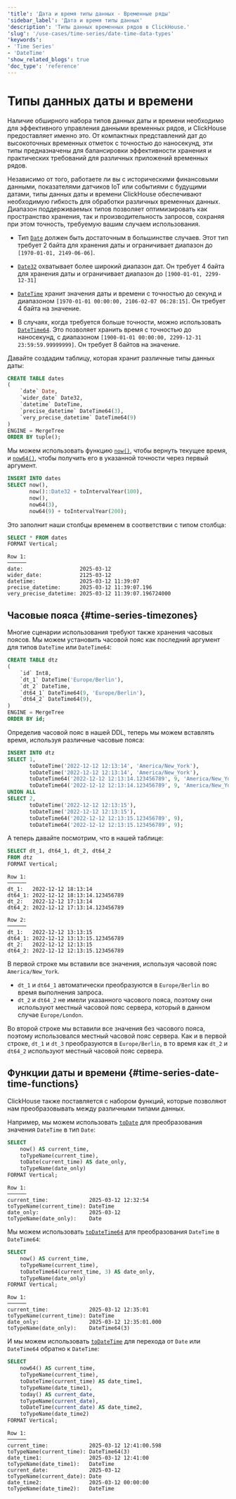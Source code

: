 ```yaml
---
'title': 'Дата и время типы данных - Временные ряды'
'sidebar_label': 'Дата и время типы данных'
'description': 'Типы данных временных рядов в ClickHouse.'
'slug': '/use-cases/time-series/date-time-data-types'
'keywords':
- 'Time Series'
- 'DateTime'
'show_related_blogs': true
'doc_type': 'reference'
---
```

# Типы данных даты и времени

Наличие обширного набора типов данных даты и времени необходимо для эффективного управления данными временных рядов, и ClickHouse предоставляет именно это. 
От компактных представлений дат до высокоточных временных отметок с точностью до наносекунд, эти типы предназначены для балансировки эффективности хранения и практических требований для различных приложений временных рядов.

Независимо от того, работаете ли вы с историческими финансовыми данными, показателями датчиков IoT или событиями с будущими датами, типы данных даты и времени ClickHouse обеспечивают необходимую гибкость для обработки различных временных данных. 
Диапазон поддерживаемых типов позволяет оптимизировать как пространство хранения, так и производительность запросов, сохраняя при этом точность, требуемую вашим случаем использования.

* Тип [`Date`](/sql-reference/data-types/date) должен быть достаточным в большинстве случаев. Этот тип требует 2 байта для хранения даты и ограничивает диапазон до `[1970-01-01, 2149-06-06]`.

* [`Date32`](/sql-reference/data-types/date32) охватывает более широкий диапазон дат. Он требует 4 байта для хранения даты и ограничивает диапазон до `[1900-01-01, 2299-12-31]`

* [`DateTime`](/sql-reference/data-types/datetime) хранит значения даты и времени с точностью до секунд и диапазоном `[1970-01-01 00:00:00, 2106-02-07 06:28:15]`. Он требует 4 байта на значение.

* В случаях, когда требуется больше точности, можно использовать [`DateTime64`](/sql-reference/data-types/datetime64). Это позволяет хранить время с точностью до наносекунд, с диапазоном `[1900-01-01 00:00:00, 2299-12-31 23:59:59.99999999]`. Он требует 8 байтов на значение.

Давайте создадим таблицу, которая хранит различные типы данных даты:

```sql
CREATE TABLE dates
(
    `date` Date,
    `wider_date` Date32,
    `datetime` DateTime,
    `precise_datetime` DateTime64(3),
    `very_precise_datetime` DateTime64(9)
)
ENGINE = MergeTree
ORDER BY tuple();
```

Мы можем использовать функцию [`now()`](/sql-reference/functions/date-time-functions#now), чтобы вернуть текущее время, и [`now64()`](/sql-reference/functions/date-time-functions#now64), чтобы получить его в указанной точности через первый аргумент.

```sql
INSERT INTO dates 
SELECT now(), 
       now()::Date32 + toIntervalYear(100),
       now(), 
       now64(3), 
       now64(9) + toIntervalYear(200);
```

Это заполнит наши столбцы временем в соответствии с типом столбца:

```sql
SELECT * FROM dates
FORMAT Vertical;
```

```text
Row 1:
──────
date:                  2025-03-12
wider_date:            2125-03-12
datetime:              2025-03-12 11:39:07
precise_datetime:      2025-03-12 11:39:07.196
very_precise_datetime: 2025-03-12 11:39:07.196724000
```

## Часовые пояса {#time-series-timezones}

Многие сценарии использования требуют также хранения часовых поясов. Мы можем установить часовой пояс как последний аргумент для типов `DateTime` или `DateTime64`:

```sql
CREATE TABLE dtz
(
    `id` Int8,
    `dt_1` DateTime('Europe/Berlin'),
    `dt_2` DateTime,
    `dt64_1` DateTime64(9, 'Europe/Berlin'),
    `dt64_2` DateTime64(9),
)
ENGINE = MergeTree
ORDER BY id;
```

Определив часовой пояс в нашей DDL, теперь мы можем вставлять время, используя различные часовые пояса:

```sql
INSERT INTO dtz 
SELECT 1, 
       toDateTime('2022-12-12 12:13:14', 'America/New_York'),
       toDateTime('2022-12-12 12:13:14', 'America/New_York'),
       toDateTime64('2022-12-12 12:13:14.123456789', 9, 'America/New_York'),
       toDateTime64('2022-12-12 12:13:14.123456789', 9, 'America/New_York')
UNION ALL
SELECT 2, 
       toDateTime('2022-12-12 12:13:15'),
       toDateTime('2022-12-12 12:13:15'),
       toDateTime64('2022-12-12 12:13:15.123456789', 9),
       toDateTime64('2022-12-12 12:13:15.123456789', 9);
```

А теперь давайте посмотрим, что в нашей таблице:

```sql
SELECT dt_1, dt64_1, dt_2, dt64_2
FROM dtz
FORMAT Vertical;
```

```text
Row 1:
──────
dt_1:   2022-12-12 18:13:14
dt64_1: 2022-12-12 18:13:14.123456789
dt_2:   2022-12-12 17:13:14
dt64_2: 2022-12-12 17:13:14.123456789

Row 2:
──────
dt_1:   2022-12-12 13:13:15
dt64_1: 2022-12-12 13:13:15.123456789
dt_2:   2022-12-12 12:13:15
dt64_2: 2022-12-12 12:13:15.123456789
```

В первой строке мы вставили все значения, используя часовой пояс `America/New_York`.
* `dt_1` и `dt64_1` автоматически преобразуются в `Europe/Berlin` во время выполнения запроса.
* `dt_2` и `dt64_2` не имели указанного часового пояса, поэтому они используют местный часовой пояс сервера, который в данном случае `Europe/London`.

Во второй строке мы вставили все значения без часового пояса, поэтому использовался местный часовой пояс сервера.
Как и в первой строке, `dt_1` и `dt_3` преобразуются в `Europe/Berlin`, в то время как `dt_2` и `dt64_2` используют местный часовой пояс сервера.

## Функции даты и времени {#time-series-date-time-functions}

ClickHouse также поставляется с набором функций, которые позволяют нам преобразовывать между различными типами данных.

Например, мы можем использовать [`toDate`](/sql-reference/functions/type-conversion-functions#todate) для преобразования значения `DateTime` в тип `Date`:

```sql
SELECT
    now() AS current_time,
    toTypeName(current_time),
    toDate(current_time) AS date_only,
    toTypeName(date_only)
FORMAT Vertical;    
```

```text
Row 1:
──────
current_time:             2025-03-12 12:32:54
toTypeName(current_time): DateTime
date_only:                2025-03-12
toTypeName(date_only):    Date
```

Мы можем использовать [`toDateTime64`](/sql-reference/functions/type-conversion-functions#todatetime64) для преобразования `DateTime` в `DateTime64`:

```sql
SELECT
    now() AS current_time,
    toTypeName(current_time),
    toDateTime64(current_time, 3) AS date_only,
    toTypeName(date_only)
FORMAT Vertical;
```

```text
Row 1:
──────
current_time:             2025-03-12 12:35:01
toTypeName(current_time): DateTime
date_only:                2025-03-12 12:35:01.000
toTypeName(date_only):    DateTime64(3)
```

И мы можем использовать [`toDateTime`](/sql-reference/functions/type-conversion-functions#todatetime) для перехода от `Date` или `DateTime64` обратно к `DateTime`:

```sql
SELECT
    now64() AS current_time,
    toTypeName(current_time),
    toDateTime(current_time) AS date_time1,
    toTypeName(date_time1),
    today() AS current_date,
    toTypeName(current_date),
    toDateTime(current_date) AS date_time2,
    toTypeName(date_time2)
FORMAT Vertical;
```

```text
Row 1:
──────
current_time:             2025-03-12 12:41:00.598
toTypeName(current_time): DateTime64(3)
date_time1:               2025-03-12 12:41:00
toTypeName(date_time1):   DateTime
current_date:             2025-03-12
toTypeName(current_date): Date
date_time2:               2025-03-12 00:00:00
toTypeName(date_time2):   DateTime
```